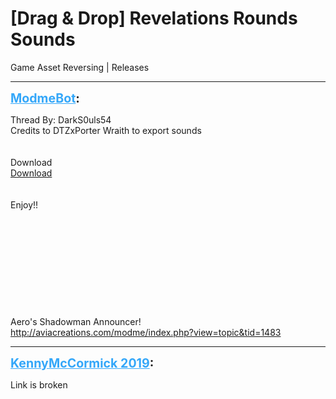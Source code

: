 # [Drag & Drop] Revelations Rounds Sounds
Game Asset Reversing | Releases

---
<strong style="font-size: 1.4em;"><span style="text-decoration: underline;text-decoration-color: #34a7f9;"><span style="color:#34a7f9;">ModmeBot</span></span>:</strong>

<p>Thread By: DarkS0uls54<br />Credits to DTZxPorter Wraith to export sounds <br /> <br /><br />
Download<br /><a href="https://mega.nz/#!Zvp2UABK!lAnStH9IH_j5BXiEpTzXeF2q81-bpbpAqGa5wNvPFgM">Download</a> <br />
<br /><br />Enjoy!!<br /> <br /> <br /> <br /> <br /> <br /> <br /> <br /> <br /> <br /> <br />Aero&#39;s Shadowman Announcer! <a href="http://aviacreations.com/modme/index.php?view=topic&tid=1483">http://aviacreations.com/modme/index.php?view=topic&amp;tid=1483</a></p>

---
<strong style="font-size: 1.4em;"><span style="text-decoration: underline;text-decoration-color: #34a7f9;"><span style="color:#34a7f9;">KennyMcCormick 2019</span></span>:</strong>

<p>Link is broken</p>
